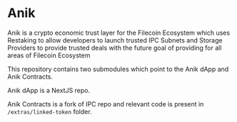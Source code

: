 # Anik

Anik is a crypto economic trust layer for the Filecoin Ecosystem which uses Restaking to allow developers to launch trusted IPC Subnets and Storage Providers to provide trusted deals with the future goal of providing for all areas of Filecoin Ecosystem

This repository contains two submodules which point to the Anik dApp and Anik Contracts.

Anik dApp is a NextJS repo.

Anik Contracts is a fork of IPC repo and relevant code is present in `/extras/linked-token` folder.